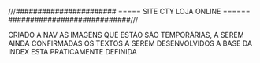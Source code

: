 ///#######################   ===== SITE CTY LOJA ONLINE ======   ############################///

CRIADO A NAV
AS IMAGENS QUE ESTÃO SÃO TEMPORÁRIAS, A SEREM AINDA CONFIRMADAS
OS TEXTOS A SEREM DESENVOLVIDOS 
A BASE DA INDEX ESTA PRATICAMENTE DEFINIDA
